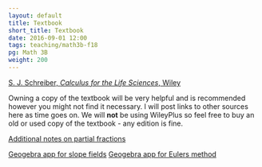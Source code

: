 ```yaml
---
layout: default
title: Textbook
short_title: Textbook
date: 2016-09-01 12:00
tags: teaching/math3b-f18
pg: Math 3B
weight: 200
---
```



[S. J. Schreiber, _Calculus for the Life Sciences_, Wiley][book]

Owning a copy of the textbook will be very helpful and is recommended however you might not find it necessary. I will post links to other sources here as time goes on. We will __not__ be using WileyPlus so feel free to buy an old or used copy of the textbook - any edition is fine. 

[Additional notes on partial fractions](./partial-fractions.pdf)

[Geogebra app for slope fields][geogebra-slope]
[Geogebra app for Eulers method][geogebra-euler]

[geogebra-slope]: https://www.geogebra.org/m/Rn8pX4ku
[geogebra-euler]: https://ggbm.at/SGtVF4rc
[book]: http://www.wiley.com/WileyCDA/Section/id-822944.html
